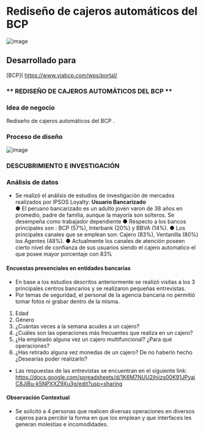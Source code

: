 # Rediseño de cajeros automáticos del BCP

![image](https://user-images.githubusercontent.com/32311089/41454223-35eb2a44-703e-11e8-84ce-66d000b19e36.png)
## Desarrollado para
 [BCP]( https://www.viabcp.com/wps/portal/


### ** REDISEÑO DE CAJEROS AUTOMÁTICOS DEL BCP **



### **Idea de negocio**
Rediseño de cajeros automáticos del BCP .
### **Proceso de diseño**
![image](https://user-images.githubusercontent.com/32311089/39415555-542ef1be-4c0a-11e8-8b36-0c4761305d02.png)

### **DESCUBRIMIENTO E INVESTIGACIÓN**
### **Análisis de datos**
- Se realizó el análisis de estudios de investigación de mercados realizados por IPSOS Loyalty: 
**Usuario Bancarizado**  
● El peruano bancarizado es un adulto joven varon de 38 años en promedio, padre de familia, aunque la mayoría son solteros. Se desempeña como trabajador dependiente 
● Respecto a los bancos principales son : BCP (57%), Interbank (20%) y BBVA (14%).
● Los principales canales que se emplean son: Cajero (83%), Ventanilla (80%) los  Agentes (48%).
● Actualmente los canales de atención poseen cierto nivel de confianza de sus usuarios siendo el cajero automatico el que posee mayor porcentaje con 83%



#### **Encuestas presenciales  en entidades bancarias**  
- En base a los estudios descritos anteriormente se realizó visitas a los 3 principales centros bancarios y se realizaron pequeñas entrevistas.
- Por temas de seguridad, el personal de la agencia bancaria no permitió tomar fotos ni grabar dentro de la misma.
1. Edad  
2. Género 
2. ¿Cuántas veces a la semana acudes a un cajero?  
3. ¿Cuáles son las operaciones más frecuentes que realiza en un cajero?  
4. ¿Ha empleado alguna vez un cajero multifuncional?  ¿Para qué operaciones?
5. ¿Has retirado alguna vez monedas de un cajero? De no haberlo hecho ¿Desearías poder realizarlo?

- Las respuestas de las entrevistas se encuentran en el siguiente link: 
https://docs.google.com/spreadsheets/d/1K6M7NUU2jhiizs00K91JPyaiC8JjBu-k5NPXXZ9Xu3g/edit?usp=sharing

#### **Observación Contextual**
- Se solicitó a 4 personas que realicen diversas operaciones en diversos cajeros para percibir la forma en que los emplean y que interfaces les generan molestias e incomodidades.
